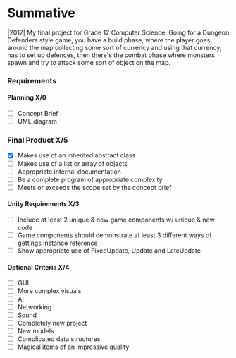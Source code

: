 # Summative
|2017| My final project for Grade 12 Computer Science. Going for a Dungeon Defenders style game, you have a build phase, 
where the player goes around the map collecting some sort of currency and using that currency, has to set up defences, then
there's the combat phase where monsters spawn and try to attack some sort of object on the map.

### Requirements
#### Planning X/0
- [ ] Concept Brief
- [ ] UML diagram 

### Final Product X/5
- [x] Makes use of an inherited abstract class
- [ ] Makes use of a list or array of objects
- [ ] Appropriate internal documentation
- [ ] Be a complete program of appropriate complexity
- [ ] Meets or exceeds the scope set by the concept brief

#### Unity Requirements X/3
- [ ] Include at least 2 unique & new game components w/ unique & new code
- [ ] Game components should demonstrate at least 3 different ways of gettings instance reference
- [ ] Show appropriate use of FixedUpdate, Update and LateUpdate

#### Optional Criteria X/4
- [ ] GUI
- [ ] More complex visuals
- [ ] AI
- [ ] Networking
- [ ] Sound
- [ ] Completely new project
- [ ] New models
- [ ] Complicated data structures
- [ ] Magical items of an impressive quality
